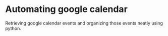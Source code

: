 # Automating google calendar 
Retrieving google calendar events and organizing those events neatly using python.